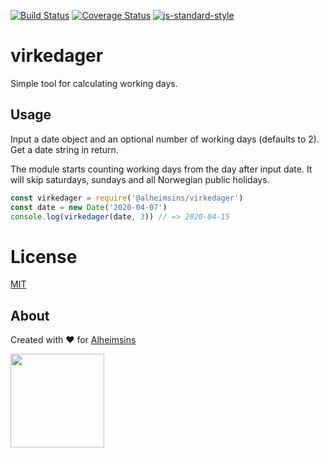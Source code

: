 [![Build Status](https://travis-ci.com/Alheimsins/virkedager.svg?branch=main)](https://travis-ci.com/Alheimsins/virkedager)
[![Coverage Status](https://coveralls.io/repos/Alheimsins/virkedager/badge.svg?branch=main&service=github)](https://coveralls.io/github/Alheimsins/virkedager?branch=main)
[![js-standard-style](https://img.shields.io/badge/code%20style-standard-brightgreen.svg?style=flat)](https://github.com/feross/standard)

# virkedager

Simple tool for calculating working days.

## Usage

Input a date object and an optional number of working days (defaults to 2).
Get a date string in return.

The module starts counting working days from the day after input date.
It will skip saturdays, sundays and all Norwegian public holidays.

```JavaScript
const virkedager = require('@alheimsins/virkedager')
const date = new Date('2020-04-07')
console.log(virkedager(date, 3)) // => 2020-04-15
```

# License

[MIT](LICENSE)

## About

Created with ❤ for [Alheimsins](https://alheimsins.net)

<img src="https://image.ibb.co/dPH08G/logo_black.png" height="150px" width="150px" />